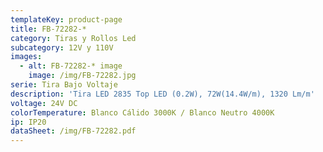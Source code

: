 ```yaml
---
templateKey: product-page
title: FB-72282-*
category: Tiras y Rollos Led
subcategory: 12V y 110V
images:
  - alt: FB-72282-* image
    image: /img/FB-72282.jpg
serie: Tira Bajo Voltaje
description: 'Tira LED 2835 Top LED (0.2W), 72W(14.4W/m), 1320 Lm/m'
voltage: 24V DC
colorTemperature: Blanco Cálido 3000K / Blanco Neutro 4000K
ip: IP20
dataSheet: /img/FB-72282.pdf
---
```



